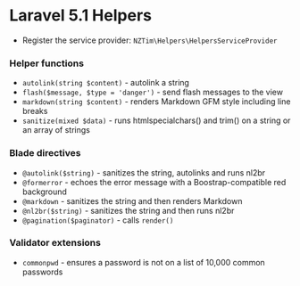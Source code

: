 # Laravel 5.1 Helpers

* Register the service provider: `NZTim\Helpers\HelpersServiceProvider`

### Helper functions
* `autolink(string $content)` - autolink a string
* `flash($message, $type = 'danger')` - send flash messages to the view
* `markdown(string $content)` - renders Markdown GFM style including line breaks
* `sanitize(mixed $data)` - runs htmlspecialchars() and trim() on a string or an array of strings

### Blade directives
* `@autolink($string)` - sanitizes the string, autolinks and runs nl2br
* `@formerror` - echoes the error message with a Boostrap-compatible red background
* `@markdown` - sanitizes the string and then renders Markdown
* `@nl2br($string)` - sanitizes the string and then runs nl2br
* `@pagination($paginator)` - calls `render()`

 ### Validator extensions
 * `commonpwd` - ensures a password is not on a list of 10,000 common passwords

